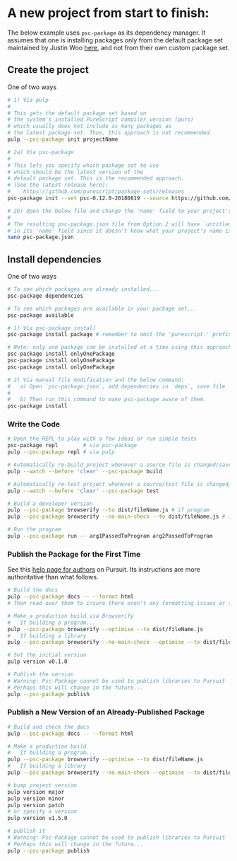 # A new project from start to finish:

The below example uses `psc-package` as its dependency manager. It assumes that one is installing packages only from the default package set maintained by Justin Woo [here](https://github.com/purescript/package-sets), and not from their own custom package set.

## Create the project

One of two ways
```bash
# 1) Via pulp
#
# This gets the default package set based on
# the system's installed PureScript compiler version (purs)
# which usually does not include as many packages as
# the latest package set. Thus, this approach is not recommended.
pulp --psc-package init projectName

# 2a) Via psc-package
#
# This lets you specify which package set to use
# which should be the latest version of the
# default package set. This is the recommended approach.
# (See the latest release here):
#    https://github.com/purescript/package-sets/releases
psc-package init --set psc-0.12.0-20180819 --source https://github.com/purescript/package-sets.git

# 2b) Open the below file and change the 'name' field to your project's name.
#
# The resulting psc-package.json file from Option 2 will have `untitled`
# in its 'name' field since it doesn't know what your project's name is.
nano psc-package.json
```
## Install dependencies

One of two ways
```bash
# To see which packages are already installed...
psc-package dependencies

# To see which packages are available in your package set...
psc-package available

# 1) Via psc-package install
psc-package install package # remember to omit the 'purescript-' prefix

# Note: only one package can be installed at a time using this approach
psc-package install onlyOnePackage
psc-package install onlyOnePackage
psc-package install onlyOnePackage

# 2) Via manual file modification and the below command:
#   a) Open `psc-package.json`, add dependencies in `deps`, save file
#
#   b) Then run this command to make psc-package aware of them.
psc-package install
```

### Write the Code

```bash
# Open the REPL to play with a few ideas or run simple tests
psc-package repl        # via psc-package
pulp --psc-package repl # via pulp

# Automatically re-build project whenever a source file is changed/saved
pulp --watch --before 'clear' --psc-package build

# Automatically re-test project whenever a source/test file is changed/saved
pulp --watch --before 'clear' --psc-package test

# Build a developer version
pulp --psc-package browserify --to dist/fileName.js # if program
pulp --psc-package browserify --no-main-check --to dist/fileName.js # if library

# Run the program
pulp --psc-package run -- arg1PassedToProgram arg2PassedToProgram
```
### Publish the Package for the First Time

See this [help page for authors](https://pursuit.purescript.org/help/authors) on Pursuit. Its instructions are more authoritative than what follows.

```bash
# Build the docs
pulp --psc-package docs -- --format html
# Then read over them to insure there aren't any formatting issues or typos

# Make a production build via Browserify
#   If building a program...
pulp --psc-package browserify --optimise --to dist/fileName.js
#   If building a library
pulp --psc-package browserify --no-main-check --optimise --to dist/fileName.js

# Set the initial version
pulp version v0.1.0

# Publish the version
# Warning: Psc-Package cannot be used to publish libraries to Pursuit
# Perhaps this will change in the future...
pulp --psc-package publish
```

### Publish a New Version of an Already-Published Package

```bash
# Build and check the docs
pulp --psc-package docs -- --format html

# Make a production build
#   If building a program...
pulp --psc-package browserify --optimise --to dist/fileName.js
#   If building a library
pulp --psc-package browserify --no-main-check --optimise --to dist/fileName.js

# bump project version
pulp version major
pulp version minor
pulp version patch
# or specify a version
pulp version v1.5.0

# publish it
# Warning: Psc-Package cannot be used to publish libraries to Pursuit
# Perhaps this will change in the future...
pulp --psc-package publish
```
